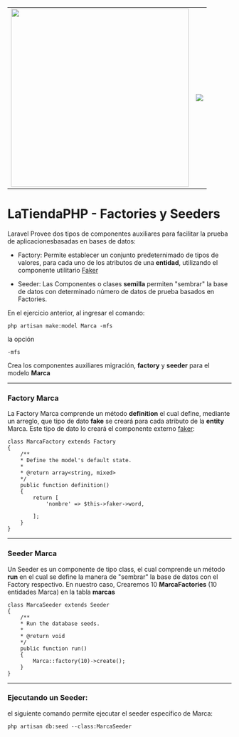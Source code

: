 <table>
    <tr>
        <td>
            <img  src="https://raw.githubusercontent.com/laravel/art/master/logo-lockup/5%20SVG/2%20CMYK/1%20Full%20Color/laravel-logolockup-cmyk-red.svg" width="400">
        </td>
        <td>
        <img  src="https://upload.wikimedia.org/wikipedia/commons/8/83/Sena_Colombia_logo.svg"  ></td>
    </tr>
</table>

# LaTiendaPHP - Factories y Seeders

Laravel Provee dos tipos de componentes auxiliares para facilitar la prueba de aplicacionesbasadas en bases de datos:

- Factory: Permite establecer un conjunto predeternimado de tipos de valores, para cada uno de los atributos de una **entidad**, utilizando el componente utilitario [Faker](https://fakerphp.github.io/formatters/)

- Seeder: Las Componentes o clases **semilla** permiten "sembrar" la base de datos con determinado número de datos de prueba basados en Factories. 

En el ejercicio anterior, al ingresar el comando: 

    php artisan make:model Marca -mfs

la opción
 
    -mfs

Crea los componentes auxiliares migración, **factory** y **seeder** para el modelo **Marca**

---

### Factory Marca

La Factory Marca comprende un método **definition** el cual define, mediante un arreglo, que tipo de dato **fake** se creará para cada atributo de la **entity** Marca. Este tipo de dato lo creará el componente externo [faker](https://fakerphp.github.io/):



    class MarcaFactory extends Factory
    {
        /**
        * Define the model's default state.
        *
        * @return array<string, mixed>
        */
        public function definition()
        {
            return [
                'nombre' => $this->faker->word,
                
            ];
        }
    }


---
### Seeder Marca

Un Seeder es un componente de tipo class, el cual comprende un método **run** en el cual se define la manera de "sembrar" la base de datos con el Factory respectivo. En nuestro caso, Crearemos 10 **MarcaFactories** (10 entidades Marca) en la tabla **marcas**

    class MarcaSeeder extends Seeder
    {
        /**
        * Run the database seeds.
        *
        * @return void
        */
        public function run()
        {
            Marca::factory(10)->create();
        }
    }

---
### Ejecutando un Seeder: 

el siguiente comando permite ejecutar el seeder específico de Marca:

    php artisan db:seed --class:MarcaSeeder
